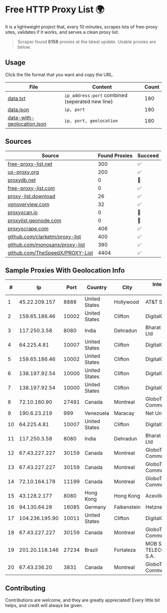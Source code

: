
# Free HTTP Proxy List 🌍

It is a lightweight project that, every 10 minutes, scrapes lots of free-proxy sites, validates if it works, and serves a clean proxy list.


> Scraper found **6158** proxies at the latest update. Usable proxies are below.

## Usage

Click the file format that you want and copy the URL.


|File|Content|Count|
|----|-------|-----|
|[data.txt](https://raw.githubusercontent.com/themiralay/Proxy-List-World/master/data.txt)|`ip_address:port` combined (seperated new line)|180|
|[data.json](https://raw.githubusercontent.com/themiralay/Proxy-List-World/master/data.json)|`ip, port`|180|
|[data-with-geolocation.json](https://raw.githubusercontent.com/themiralay/Proxy-List-World/master/data-with-geolocation.json)|`ip, port, geolocation`|180|

## Sources

|Source|Found Proxies|Succeed|
|------|-------------|-------|
|[free-proxy-list.net](https://free-proxy-list.net)|300|✅|
|[us-proxy.org](https://www.us-proxy.org)|200|✅|
|[proxydb.net](http://proxydb.net)|0|🚫|
|[free-proxy-list.com](https://free-proxy-list.com/?page=&port=&type%5B%5D=http&type%5B%5D=https&up_time=0&search=Search)|0|✅|
|[proxy-list.download](https://www.proxy-list.download/HTTP)|26|✅|
|[vpnoverview.com](https://vpnoverview.com/privacy/anonymous-browsing/free-proxy-servers)|32|✅|
|[proxyscan.io](https://www.proxyscan.io)|0|🚫|
|[proxylist.geonode.com](https://proxylist.geonode.com/api/proxy-list?limit=300&page=1&sort_by=lastChecked&sort_type=desc&protocols=http,https)|0|🚫|
|[proxyscrape.com](https://api.proxyscrape.com/v2/?request=displayproxies&protocol=http&timeout=10000&country=all&ssl=all&anonymity=all)|406|✅|
|[github.com/clarketm/proxy-list](https://raw.githubusercontent.com/clarketm/proxy-list/master/proxy-list-raw.txt)|400|✅|
|[github.com/monosans/proxy-list](https://raw.githubusercontent.com/monosans/proxy-list/main/proxies/http.txt)|390|✅|
|[github.com/TheSpeedX/PROXY-List](https://raw.githubusercontent.com/TheSpeedX/PROXY-List/master/http.txt)|4404|✅|


## Sample Proxies With Geolocation Info

|#|Ip|Port|Country|City|Internet Service Provider|
|-|--|----|-------|----|-------------------------|
|1|45.22.209.157|8888|United States|Hollywood|AT&T Services, Inc.|
|2|159.65.186.46|10002|United States|Clifton|DigitalOcean, LLC|
|3|117.250.3.58|8080|India|Dehradun|Bharat Sanchar Nigam Ltd|
|4|64.225.4.81|10007|United States|Clifton|DigitalOcean, LLC|
|5|159.65.186.46|10002|United States|Clifton|DigitalOcean, LLC|
|6|138.197.92.54|10000|United States|Clifton|DigitalOcean, LLC|
|7|138.197.92.54|10000|United States|Clifton|DigitalOcean, LLC|
|8|72.10.160.90|27491|Canada|Montreal|GloboTech Communications|
|9|190.6.23.219|999|Venezuela|Maracay|Net Uno|
|10|64.225.4.81|10007|United States|Clifton|DigitalOcean, LLC|
|11|117.250.3.58|8080|India|Dehradun|Bharat Sanchar Nigam Ltd|
|12|67.43.227.227|30159|Canada|Montreal|GloboTech Communications|
|13|67.43.227.227|30159|Canada|Montreal|GloboTech Communications|
|14|72.10.164.178|11199|Canada|Montreal|GloboTech Communications|
|15|43.128.2.177|8080|Hong Kong|Hong Kong|Aceville Pte.ltd|
|16|94.130.64.28|16085|Germany|Falkenstein|Hetzner Online GmbH|
|17|104.236.195.90|10011|United States|Clifton|DigitalOcean, LLC|
|18|67.43.227.227|30159|Canada|Montreal|GloboTech Communications|
|19|201.20.118.146|27234|Brazil|Fortaleza|MOB SERVICOS DE TELECOMUNICACOES S.A.|
|20|67.43.236.20|3831|Canada|Montreal|GloboTech Communications|



## Contributing

Contributions are welcome, and they are greatly appreciated! Every
little bit helps, and credit will always be given.

